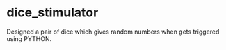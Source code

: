 # dice_stimulator
Designed a pair of dice which gives random numbers when gets triggered using PYTHON.
